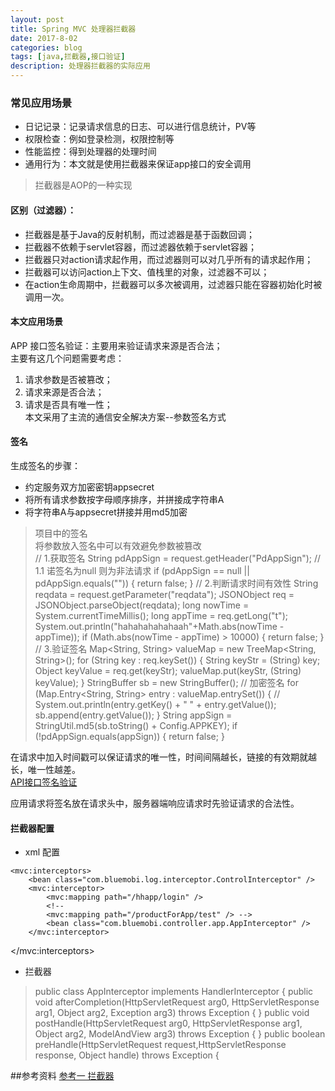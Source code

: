 ```yaml
---
layout: post
title: Spring MVC 处理器拦截器
date: 2017-8-02
categories: blog
tags: [java,拦截器,接口验证]
description: 处理器拦截器的实际应用
---
```


### 常见应用场景
* 日记记录：记录请求信息的日志、可以进行信息统计，PV等  
* 权限检查：例如登录检测，权限控制等   
* 性能监控：得到处理器的处理时间  
* 通用行为：本文就是使用拦截器来保证app接口的安全调用  
>拦截器是AOP的一种实现

#### 区别（过滤器）：  
* 拦截器是基于Java的反射机制，而过滤器是基于函数回调；  
* 拦截器不依赖于servlet容器，而过滤器依赖于servlet容器；  
* 拦截器只对action请求起作用，而过滤器则可以对几乎所有的请求起作用；    
* 拦截器可以访问action上下文、值栈里的对象，过滤器不可以；  
* 在action生命周期中，拦截器可以多次被调用，过滤器只能在容器初始化时被调用一次。    

#### 本文应用场景  
APP 接口签名验证：主要用来验证请求来源是否合法；  
主要有这几个问题需要考虑：  
1. 请求参数是否被篡改；  
2. 请求来源是否合法；  
3. 请求是否具有唯一性；  
本文采用了主流的通信安全解决方案--参数签名方式  

#### 签名  
生成签名的步骤：        
* 约定服务双方加密密钥appsecret  
* 将所有请求参数按字母顺序排序，并拼接成字符串A  
* 将字符串A与appsecret拼接并用md5加密  
>项目中的签名  
将参数放入签名中可以有效避免参数被篡改  
// 1.获取签名
    String pdAppSign = request.getHeader("PdAppSign");
    // 1.1 诺签名为null 则为非法请求
    if (pdAppSign == null || pdAppSign.equals("")) {
      return false;
    }
    // 2.判断请求时间有效性
    String reqdata = request.getParameter("reqdata");
    JSONObject req = JSONObject.parseObject(reqdata);
    long nowTime = System.currentTimeMillis();
    long appTime = req.getLong("t");
    System.out.println("hahahahahahaah"+Math.abs(nowTime - appTime));
    if (Math.abs(nowTime - appTime) > 10000) {
      return false;
    }
    // 3.验证签名
    Map<String, String> valueMap = new TreeMap<String, String>();
    for (String key : req.keySet()) {
      String keyStr = (String) key;
      Object keyValue = req.get(keyStr);
      valueMap.put(keyStr, (String) keyValue);
    }
    StringBuffer sb = new StringBuffer();
    // 加密签名
    for (Map.Entry<String, String> entry : valueMap.entrySet()) {
      // System.out.println(entry.getKey() + " " + entry.getValue());
      sb.append(entry.getValue());
    }
    String appSign = StringUtil.md5(sb.toString() + Config.APPKEY);
    if (!pdAppSign.equals(appSign)) {
      return false;
    }


在请求中加入时间戳可以保证请求的唯一性，时间间隔越长，链接的有效期就越长，唯一性越差。  
[API接口签名验证](http://www.jianshu.com/p/d47da77b6419)

应用请求将签名放在请求头中，服务器端响应请求时先验证请求的合法性。  


#### 拦截器配置  
* xml 配置
>  <!-- 注册拦截器 -->
	<mvc:interceptors>
		<bean class="com.bluemobi.log.interceptor.ControlInterceptor" />
		<mvc:interceptor>
			<mvc:mapping path="/hhapp/login" />
			<!--
			<mvc:mapping path="/productForApp/test" /> -->
			<bean class="com.bluemobi.controller.app.AppInterceptor" />
		</mvc:interceptor>
</mvc:interceptors>

* 拦截器  
>  public class AppInterceptor implements HandlerInterceptor {
	public void afterCompletion(HttpServletRequest arg0,
			HttpServletResponse arg1, Object arg2, Exception arg3)
			throws Exception {
	}
	public void postHandle(HttpServletRequest arg0, HttpServletResponse arg1,
			Object arg2, ModelAndView arg3) throws Exception {
	}
	public boolean preHandle(HttpServletRequest request,HttpServletResponse response, Object handle) throws Exception {






##参考资料
[参考一 拦截器](http://jinnianshilongnian.iteye.com/blog/1670856)
